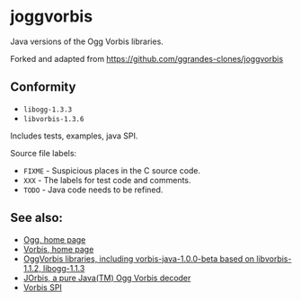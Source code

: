 ﻿# joggvorbis

Java versions of the Ogg Vorbis libraries.

Forked and adapted from https://github.com/ggrandes-clones/joggvorbis

## Conformity

- `libogg-1.3.3`
- `libvorbis-1.3.6`

Includes tests, examples, java SPI.

Source file labels:

- `FIXME` - Suspicious places in the C source code.
- `XXX` - The labels for test code and comments.
- `TODO` - Java code needs to be refined.

## See also:

- [Ogg, home page](http://www.xiph.org/ogg/)
- [Vorbis, home page](http://www.xiph.org/vorbis/)
- [OggVorbis libraries, including vorbis-java-1.0.0-beta based on libvorbis-1.1.2, libogg-1.1.3](http://www.xiph.org/downloads/)
- [JOrbis, a pure Java(TM) Ogg Vorbis decoder](http://www.jcraft.com/jorbis/)
- [Vorbis SPI](http://www.javazoom.net/vorbisspi/vorbisspi.html)
